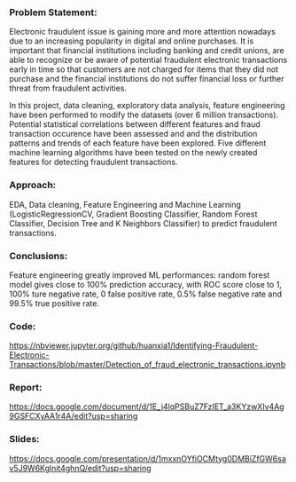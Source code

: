 ### Problem Statement:

Electronic fraudulent issue is gaining more and more attention nowadays due to an increasing popularity in digital and online purchases. It is important that financial institutions including banking and credit unions, are able to recognize or be aware of potential fraudulent electronic transactions early in time so that customers are not charged for items that they did not purchase and the financial institutions do not suffer financial loss or further threat from fraudulent activities.


In this project, data cleaning, exploratory data analysis, feature engineering have been performed to modify the datasets (over 6 million transactions). Potential statistical correlations between different features and fraud transaction occurence have been assessed and and the distribution patterns and trends of each feature have been explored. Five different machine learning algorithms have been tested on the newly created features for detecting fraudulent transactions.

### Approach:

EDA, Data cleaning, Feature Engineering and Machine Learning (LogisticRegressionCV, Gradient Boosting Classifier, Random Forest Classifier, Decision Tree and K Neighbors Classifier) to predict fraudulent transactions.

### Conclusions:

Feature engineering greatly improved ML performances: random forest model gives close to 100% prediction accuracy, with ROC score close to 1, 100% ture negative rate, 0 false positive rate, 0.5% false negative rate and 99.5% true positive rate.

### Code:
https://nbviewer.jupyter.org/github/huanxia1/Identifying-Fraudulent-Electronic-Transactions/blob/master/Detection_of_fraud_electronic_transactions.ipynb

### Report:
https://docs.google.com/document/d/1E_j4lqPSBuZ7FzIET_a3KYzwXIv4Ag9GSFCXyAA1r4A/edit?usp=sharing

### Slides:
https://docs.google.com/presentation/d/1mxxnOYfiOCMtyg0DMBiZfGW6sav5J9W6Kglnit4ghnQ/edit?usp=sharing
